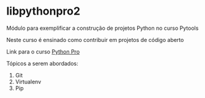 # libpythonpro2
Módulo para exemplificar a construção de projetos Python no curso Pytools

Neste curso é ensinado como contribuir em projetos de código aberto

Link para o curso [Python Pro](https://www.python.pro.br)

Tópicos a serem abordados:
 1. Git
 2. Virtualenv
 3. Pip
